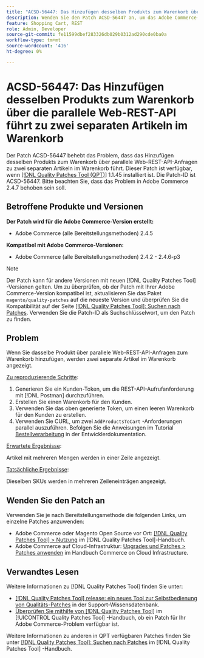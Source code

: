 ```yaml
---
title: "ACSD-56447: Das Hinzufügen desselben Produkts zum Warenkorb über die parallele Web-REST-API führt zu zwei separaten Artikeln im Warenkorb."
description: Wenden Sie den Patch ACSD-56447 an, um das Adobe Commerce-Problem zu beheben, bei dem das Hinzufügen desselben Produkts zum Warenkorb über parallele Web-REST-API-Anfragen zu zwei separaten Artikeln im Warenkorb führt.
feature: Shopping Cart, REST
role: Admin, Developer
source-git-commit: fe11599dbef283326db029b0312ad290cde0ba0a
workflow-type: tm+mt
source-wordcount: '416'
ht-degree: 0%

---
```


# ACSD-56447: Das Hinzufügen desselben Produkts zum Warenkorb über die parallele Web-REST-API führt zu zwei separaten Artikeln im Warenkorb

Der Patch ACSD-56447 behebt das Problem, dass das Hinzufügen desselben Produkts zum Warenkorb über parallele Web-REST-API-Anfragen zu zwei separaten Artikeln im Warenkorb führt. Dieser Patch ist verfügbar, wenn [[!DNL Quality Patches Tool (QPT)]](https://experienceleague.adobe.com/en/docs/commerce-knowledge-base/kb/announcements/commerce-announcements/magento-quality-patches-released-new-tool-to-self-serve-quality-patches) 1.1.45 installiert ist. Die Patch-ID ist ACSD-56447. Bitte beachten Sie, dass das Problem in Adobe Commerce 2.4.7 behoben sein soll.

## Betroffene Produkte und Versionen

**Der Patch wird für die Adobe Commerce-Version erstellt:**

* Adobe Commerce (alle Bereitstellungsmethoden) 2.4.5

**Kompatibel mit Adobe Commerce-Versionen:**

* Adobe Commerce (alle Bereitstellungsmethoden) 2.4.2 - 2.4.6-p3

>[!NOTE]
>
>Der Patch kann für andere Versionen mit neuen [!DNL Quality Patches Tool] -Versionen gelten. Um zu überprüfen, ob der Patch mit Ihrer Adobe Commerce-Version kompatibel ist, aktualisieren Sie das Paket `magento/quality-patches` auf die neueste Version und überprüfen Sie die Kompatibilität auf der Seite [[!DNL Quality Patches Tool]: Suchen nach Patches](https://experienceleague.adobe.com/tools/commerce-quality-patches/index.html). Verwenden Sie die Patch-ID als Suchschlüsselwort, um den Patch zu finden.

## Problem

Wenn Sie dasselbe Produkt über parallele Web-REST-API-Anfragen zum Warenkorb hinzufügen, werden zwei separate Artikel im Warenkorb angezeigt.

<u>Zu reproduzierende Schritte</u>:

1. Generieren Sie ein Kunden-Token, um die REST-API-Aufrufanforderung mit [!DNL Postman] durchzuführen.
1. Erstellen Sie einen Warenkorb für den Kunden.
1. Verwenden Sie das oben generierte Token, um einen leeren Warenkorb für den Kunden zu erstellen.
1. Verwenden Sie CURL, um zwei `AddProductsToCart` -Anforderungen parallel auszuführen. Befolgen Sie die Anweisungen im Tutorial [Bestellverarbeitung](https://developer.adobe.com/commerce/webapi/rest/tutorials/orders/) in der Entwicklerdokumentation.

<u>Erwartete Ergebnisse</u>:

Artikel mit mehreren Mengen werden in einer Zeile angezeigt.

<u>Tatsächliche Ergebnisse</u>:

Dieselben SKUs werden in mehreren Zeileneinträgen angezeigt.

## Wenden Sie den Patch an

Verwenden Sie je nach Bereitstellungsmethode die folgenden Links, um einzelne Patches anzuwenden:

* Adobe Commerce oder Magento Open Source vor Ort: [[!DNL Quality Patches Tool] > Nutzung](/help/tools/quality-patches-tool/usage.md) im [!DNL Quality Patches Tool]-Handbuch.
* Adobe Commerce auf Cloud-Infrastruktur: [Upgrades und Patches > Patches anwenden](https://experienceleague.adobe.com/docs/commerce-cloud-service/user-guide/develop/upgrade/apply-patches.html) im Handbuch Commerce on Cloud Infrastructure.

## Verwandtes Lesen

Weitere Informationen zu [!DNL Quality Patches Tool] finden Sie unter:

* [[!DNL Quality Patches Tool] release: ein neues Tool zur Selbstbedienung von Qualitäts-Patches](https://experienceleague.adobe.com/en/docs/commerce-knowledge-base/kb/announcements/commerce-announcements/magento-quality-patches-released-new-tool-to-self-serve-quality-patches) in der Support-Wissensdatenbank.
* [Überprüfen Sie mithilfe von  [!DNL Quality Patches Tool]](/help/tools/quality-patches-tool/patches-available-in-qpt/check-patch-for-magento-issue-with-magento-quality-patches.md) im [!UICONTROL Quality Patches Tool] -Handbuch, ob ein Patch für Ihr Adobe Commerce-Problem verfügbar ist.


Weitere Informationen zu anderen in QPT verfügbaren Patches finden Sie unter [[!DNL Quality Patches Tool]: Suchen nach Patches](https://experienceleague.adobe.com/tools/commerce-quality-patches/index.html) im [!DNL Quality Patches Tool] -Handbuch.
